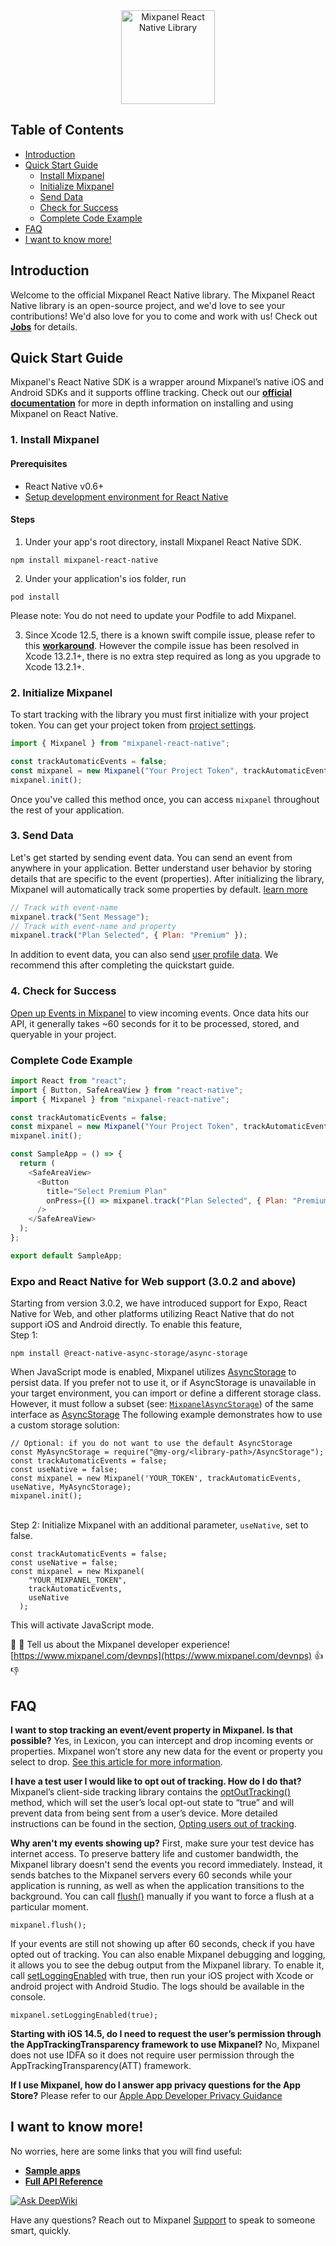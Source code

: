 <div align="center" style="text-align: center">
  <img src="https://user-images.githubusercontent.com/71290498/231855346-12c8fc52-5f24-485c-b9e6-24468599fb87.png" alt="Mixpanel React Native Library" height="150"/>
</div>

#####

## Table of Contents

<!-- MarkdownTOC -->

- [Introduction](#introduction)
- [Quick Start Guide](#quick-start-guide)
  - [Install Mixpanel](#1-install-mixpanel)
  - [Initialize Mixpanel](#2-initialize-mixpanel)
  - [Send Data](#3-send-data)
  - [Check for Success](#4-check-for-success)
  - [Complete Code Example](#complete-code-example)
- [FAQ](#faq)
- [I want to know more!](#i-want-to-know-more)

<!-- /MarkdownTOC -->

## Introduction

Welcome to the official Mixpanel React Native library.
The Mixpanel React Native library is an open-source project, and we'd love to see your contributions!
We'd also love for you to come and work with us! Check out **[Jobs](https://mixpanel.com/jobs/#openings)** for details.

## Quick Start Guide

Mixpanel's React Native SDK is a wrapper around Mixpanel’s native iOS and Android SDKs and it supports offline tracking. Check out our **[official documentation](https://developer.mixpanel.com/docs/react-native)** for more in depth information on installing and using Mixpanel on React Native.

<a name="installation"></a>

### 1. Install Mixpanel

#### Prerequisites

- React Native v0.6+
- [Setup development environment for React Native](https://reactnative.dev/docs/environment-setup)

#### Steps

1. Under your app's root directory, install Mixpanel React Native SDK.

```
npm install mixpanel-react-native
```

2. Under your application's ios folder, run

```
pod install
```

Please note: You do not need to update your Podfile to add Mixpanel.

3. Since Xcode 12.5, there is a known swift compile issue, please refer to this **[workaround](https://github.com/mixpanel/mixpanel-react-native/issues/43#issuecomment-829599732)**. However the compile issue has been resolved in Xcode 13.2.1+, there is no extra step required as long as you upgrade to Xcode 13.2.1+.

### 2. Initialize Mixpanel

To start tracking with the library you must first initialize with your project token. You can get your project token from [project settings](https://mixpanel.com/settings/project).

```js
import { Mixpanel } from "mixpanel-react-native";

const trackAutomaticEvents = false;
const mixpanel = new Mixpanel("Your Project Token", trackAutomaticEvents);
mixpanel.init();
```

Once you've called this method once, you can access `mixpanel` throughout the rest of your application.

### 3. Send Data

Let's get started by sending event data. You can send an event from anywhere in your application. Better understand user behavior by storing details that are specific to the event (properties). After initializing the library, Mixpanel will automatically track some properties by default. [learn more](https://help.mixpanel.com/hc/en-us/articles/115004613766-Default-Properties-Collected-by-Mixpanel)

```js
// Track with event-name
mixpanel.track("Sent Message");
// Track with event-name and property
mixpanel.track("Plan Selected", { Plan: "Premium" });
```

In addition to event data, you can also send [user profile data](https://developer.mixpanel.com/docs/react-native#storing-user-profiles). We recommend this after completing the quickstart guide.

### 4. Check for Success

[Open up Events in Mixpanel](http://mixpanel.com/report/events) to view incoming events.
Once data hits our API, it generally takes ~60 seconds for it to be processed, stored, and queryable in your project.
<a name="i-want-to-know-more"></a>

### Complete Code Example

```js
import React from "react";
import { Button, SafeAreaView } from "react-native";
import { Mixpanel } from "mixpanel-react-native";

const trackAutomaticEvents = false;
const mixpanel = new Mixpanel("Your Project Token", trackAutomaticEvents);
mixpanel.init();

const SampleApp = () => {
  return (
    <SafeAreaView>
      <Button
        title="Select Premium Plan"
        onPress={() => mixpanel.track("Plan Selected", { Plan: "Premium" })}
      />
    </SafeAreaView>
  );
};

export default SampleApp;
```

### Expo and React Native for Web support (3.0.2 and above)

Starting from version 3.0.2, we have introduced support for Expo, React Native for Web, and other platforms utilizing React Native that do not support iOS and Android directly.
To enable this feature,
<br>Step 1:

```
npm install @react-native-async-storage/async-storage
```

When JavaScript mode is enabled, Mixpanel utilizes [AsyncStorage](https://react-native-async-storage.github.io/async-storage/) to persist data. If you prefer not to use it, or if AsyncStorage is unavailable in your target environment, you can import or define a different storage class. However, it must follow a subset (see: [`MixpanelAsyncStorage`](index.d.ts)) of the same interface as [AsyncStorage](https://react-native-async-storage.github.io/async-storage/) The following example demonstrates how to use a custom storage solution:

```
// Optional: if you do not want to use the default AsyncStorage
const MyAsyncStorage = require("@my-org/<library-path>/AsyncStorage");
const trackAutomaticEvents = false;
const useNative = false;
const mixpanel = new Mixpanel('YOUR_TOKEN', trackAutomaticEvents, useNative, MyAsyncStorage);
mixpanel.init();
```

<br>Step 2:
Initialize Mixpanel with an additional parameter, `useNative`, set to false.

```
const trackAutomaticEvents = false;
const useNative = false;
const mixpanel = new Mixpanel(
    "YOUR_MIXPANEL_TOKEN",
    trackAutomaticEvents,
    useNative
  );
```

This will activate JavaScript mode.

👋 👋 Tell us about the Mixpanel developer experience! [https://www.mixpanel.com/devnps](https://www.mixpanel.com/devnps) 👍 👎

## FAQ

**I want to stop tracking an event/event property in Mixpanel. Is that possible?**
Yes, in Lexicon, you can intercept and drop incoming events or properties. Mixpanel won’t store any new data for the event or property you select to drop. [See this article for more information](https://help.mixpanel.com/hc/en-us/articles/360001307806#dropping-events-and-properties).

**I have a test user I would like to opt out of tracking. How do I do that?**
Mixpanel’s client-side tracking library contains the [optOutTracking()](https://mixpanel.github.io/mixpanel-react-native/Mixpanel.html#optOutTracking) method, which will set the user’s local opt-out state to “true” and will prevent data from being sent from a user’s device. More detailed instructions can be found in the section, [Opting users out of tracking](https://developer.mixpanel.com/docs/react-native#opting-users-out-of-tracking).

**Why aren't my events showing up?**
First, make sure your test device has internet access. To preserve battery life and customer bandwidth, the Mixpanel library doesn't send the events you record immediately. Instead, it sends batches to the Mixpanel servers every 60 seconds while your application is running, as well as when the application transitions to the background. You can call [flush()](https://mixpanel.github.io/mixpanel-react-native/Mixpanel.html#flush) manually if you want to force a flush at a particular moment.

```
mixpanel.flush();
```

If your events are still not showing up after 60 seconds, check if you have opted out of tracking. You can also enable Mixpanel debugging and logging, it allows you to see the debug output from the Mixpanel library. To enable it, call [setLoggingEnabled](https://mixpanel.github.io/mixpanel-react-native/Mixpanel.html#setLoggingEnabled) with true, then run your iOS project with Xcode or android project with Android Studio. The logs should be available in the console.

```
mixpanel.setLoggingEnabled(true);
```

**Starting with iOS 14.5, do I need to request the user’s permission through the AppTrackingTransparency framework to use Mixpanel?**
No, Mixpanel does not use IDFA so it does not require user permission through the AppTrackingTransparency(ATT) framework.

**If I use Mixpanel, how do I answer app privacy questions for the App Store?**
Please refer to our [Apple App Developer Privacy Guidance](https://mixpanel.com/legal/app-store-privacy-details/)

## I want to know more!

No worries, here are some links that you will find useful:

- **[Sample apps](https://github.com/mixpanel/mixpanel-react-native/tree/master/Samples)**
- **[Full API Reference](https://mixpanel.github.io/mixpanel-react-native/Mixpanel.html)**

[![Ask DeepWiki](https://deepwiki.com/badge.svg)](https://deepwiki.com/mixpanel/mixpanel-react-native)

Have any questions? Reach out to Mixpanel [Support](https://help.mixpanel.com/hc/en-us/requests/new) to speak to someone smart, quickly.

